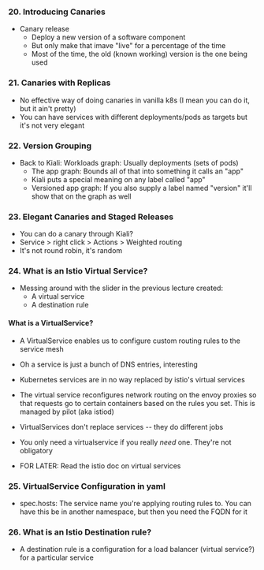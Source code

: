 ### 20. Introducing Canaries
- Canary release
  	- Deploy a new version of a software component
	- But only make that imave "live" for a percentage of the time
	- Most of the time, the old (known working) version is the one being used

### 21. Canaries with Replicas
- No effective way of doing canaries in vanilla k8s (I mean you can do it, but it ain't pretty)
- You can have services with different deployments/pods as targets but it's not very elegant 

### 22. Version Grouping
- Back to Kiali: Workloads graph: Usually deployments (sets of pods)
	- The app graph: Bounds all of that into something it calls an "app"
	- Kiali puts a special meaning on any label called "app"
	- Versioned app graph: If you also supply a label named "version" it'll show that on the graph as well

### 23. Elegant Canaries and Staged Releases
- You can do a canary through Kiali?
- Service > right click > Actions > Weighted routing
- It's not round robin, it's random

### 24. What is an Istio Virtual Service? 
- Messing around with the slider in the previous lecture created:
	- A virtual service
	- A destination rule

#### What is a VirtualService?
- A VirtualService enables us to configure custom routing rules to the service mesh
- Oh a service is just a bunch of DNS entries, interesting
- Kubernetes services are in no way replaced by istio's virtual services
- The virtual service reconfigures network routing on the envoy proxies so that requests go to certain containers based on the rules you set. This is managed by pilot (aka istiod)
- VirtualServices don't replace services -- they do different jobs
- You only need a virtualservice if you really _need_ one. They're not obligatory 

- FOR LATER: Read the istio doc on virtual services 

### 25. VirtualService Configuration in yaml
- spec.hosts: The service name you're applying routing rules to. You can have this be in another namespace, but then you need the FQDN for it

### 26. What is an Istio Destination rule?
- A destination rule is a configuration for a load balancer (virtual service?) for a particular service